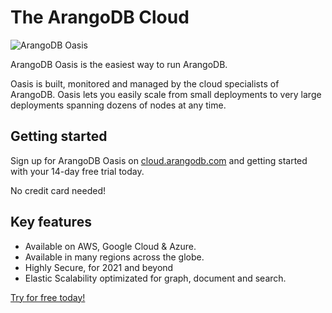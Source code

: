 # The ArangoDB Cloud

![ArangoDB Oasis](https://cloud.arangodb.com/assets/logos/arangodb-oasis-logo-whitebg-right.png)

ArangoDB Oasis is the easiest way to run ArangoDB.

Oasis is built, monitored and managed by the cloud specialists of ArangoDB.
Oasis lets you easily scale from small deployments to very large
deployments spanning dozens of nodes at any time.

## Getting started

Sign up for ArangoDB Oasis on [cloud.arangodb.com](https://cloud.arangodb.com) and getting started with your 14-day free trial today.

No credit card needed!

## Key features

* Available on AWS, Google Cloud & Azure.
* Available in many regions across the globe.
* Highly Secure, for 2021 and beyond
* Elastic Scalability optimizated for graph, document and search.

[Try for free today!](https://cloud.arangodb.com)
